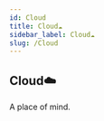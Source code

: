```yaml
---
id: Cloud
title: Cloud☁️ 
sidebar_label: Cloud☁️ 
slug: /Cloud
---
```



## Cloud☁️ 

A place of mind.